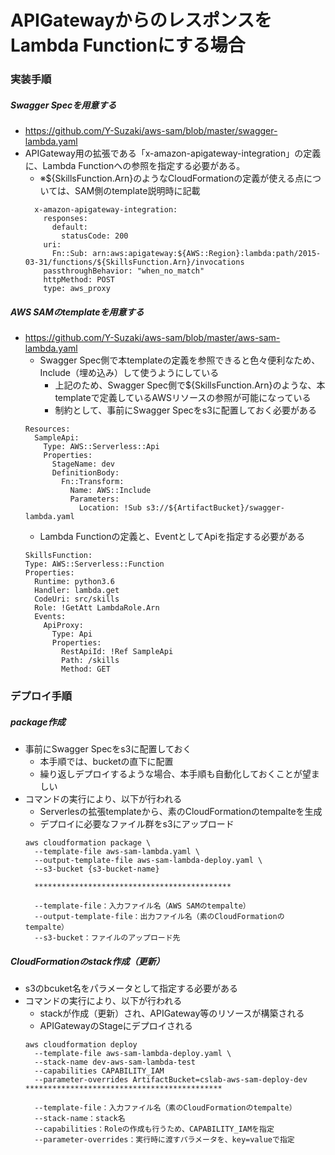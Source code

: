 # APIGatewayからのレスポンスをLambda Functionにする場合
### 実装手順
##### Swagger Specを用意する
* https://github.com/Y-Suzaki/aws-sam/blob/master/swagger-lambda.yaml
* APIGateway用の拡張である「x-amazon-apigateway-integration」の定義に、Lambda Functionへの参照を指定する必要がある。
    * ※${SkillsFunction.Arn}のようなCloudFormationの定義が使える点については、SAM側のtemplate説明時に記載
    ```
      x-amazon-apigateway-integration:
        responses:
          default:
            statusCode: 200
        uri:
          Fn::Sub: arn:aws:apigateway:${AWS::Region}:lambda:path/2015-03-31/functions/${SkillsFunction.Arn}/invocations
        passthroughBehavior: "when_no_match"
        httpMethod: POST
        type: aws_proxy
    ```
    
##### AWS SAMのtemplateを用意する
* https://github.com/Y-Suzaki/aws-sam/blob/master/aws-sam-lambda.yaml
    * Swagger Spec側で本templateの定義を参照できると色々便利なため、Include（埋め込み）して使うようにしている
        * 上記のため、Swagger Spec側で${SkillsFunction.Arn}のような、本templateで定義しているAWSリソースの参照が可能になっている
        * 制約として、事前にSwagger Specをs3に配置しておく必要がある
    ```
    Resources:
      SampleApi:
        Type: AWS::Serverless::Api
        Properties:
          StageName: dev
          DefinitionBody:
            Fn::Transform:
              Name: AWS::Include
              Parameters:
                Location: !Sub s3://${ArtifactBucket}/swagger-lambda.yaml
    ```
    * Lambda Functionの定義と、EventとしてApiを指定する必要がある
    ```
    SkillsFunction:
    Type: AWS::Serverless::Function
    Properties:
      Runtime: python3.6
      Handler: lambda.get
      CodeUri: src/skills
      Role: !GetAtt LambdaRole.Arn
      Events:
        ApiProxy:
          Type: Api
          Properties:
            RestApiId: !Ref SampleApi
            Path: /skills
            Method: GET
    ```
### デプロイ手順
##### package作成
* 事前にSwagger Specをs3に配置しておく
    * 本手順では、bucketの直下に配置
    * 繰り返しデプロイするような場合、本手順も自動化しておくことが望ましい
* コマンドの実行により、以下が行われる
    * Serverlesの拡張templateから、素のCloudFormationのtempalteを生成
    * デプロイに必要なファイル群をs3にアップロード
    ```
    aws cloudformation package \
      --template-file aws-sam-lambda.yaml \
      --output-template-file aws-sam-lambda-deploy.yaml \
      --s3-bucket {s3-bucket-name}
      
      ********************************************
      
      --template-file：入力ファイル名（AWS SAMのtempalte）
      --output-template-file：出力ファイル名（素のCloudFormationのtempalte）
      --s3-bucket：ファイルのアップロード先
    ```

##### CloudFormationのstack作成（更新）
* s3のbcuket名をパラメータとして指定する必要がある
* コマンドの実行により、以下が行われる
    * stackが作成（更新）され、APIGateway等のリソースが構築される
    * APIGatewayのStageにデプロイされる
    ```
    aws cloudformation deploy 
      --template-file aws-sam-lambda-deploy.yaml \
      --stack-name dev-aws-sam-lambda-test 
      --capabilities CAPABILITY_IAM
      --parameter-overrides ArtifactBucket=cslab-aws-sam-deploy-dev
    ********************************************
    
      --template-file：入力ファイル名（素のCloudFormationのtempalte）
      --stack-name：stack名
      --capabilities：Roleの作成も行うため、CAPABILITY_IAMを指定
      --parameter-overrides：実行時に渡すパラメータを、key=valueで指定
    ```
